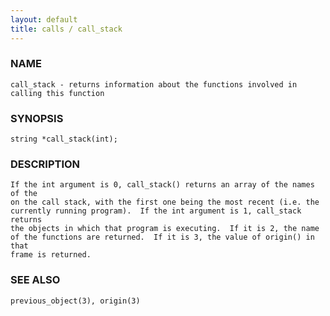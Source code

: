 ```yaml
---
layout: default
title: calls / call_stack
---
```


### NAME

    call_stack - returns information about the functions involved in calling this function

### SYNOPSIS

    string *call_stack(int);

### DESCRIPTION

    If the int argument is 0, call_stack() returns an array of the names of the
    on the call stack, with the first one being the most recent (i.e. the
    currently running program).  If the int argument is 1, call_stack returns
    the objects in which that program is executing.  If it is 2, the name
    of the functions are returned.  If it is 3, the value of origin() in that
    frame is returned.

### SEE ALSO

    previous_object(3), origin(3)
